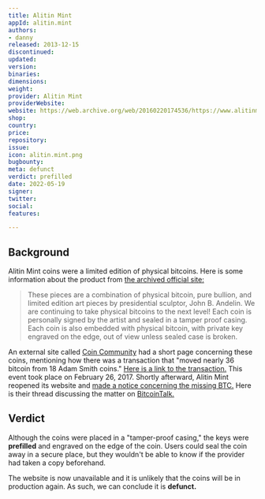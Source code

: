 ```yaml
---
title: Alitin Mint
appId: alitin.mint
authors:
- danny
released: 2013-12-15
discontinued: 
updated: 
version: 
binaries: 
dimensions: 
weight: 
provider: Alitin Mint
providerWebsite: 
website: https://web.archive.org/web/20160220174536/https://www.alitinmint.com/
shop: 
country: 
price: 
repository: 
issue: 
icon: alitin.mint.png
bugbounty: 
meta: defunct
verdict: prefilled
date: 2022-05-19
signer: 
twitter: 
social: 
features: 

---
```


## Background

Alitin Mint coins were a limited edition of physical bitcoins. Here is some information about the product from [the archived official site:](https://web.archive.org/web/20160220174536/https://www.alitinmint.com/)

> These pieces are a combination of physical bitcoin, pure bullion, and limited edition art pieces by presidential sculptor, John B. Andelin. We are continuing to take physical bitcoins to the next level! Each coin is personally signed by the artist and sealed in a tamper proof casing. Each coin is also embedded with physical bitcoin, with private key engraved on the edge, out of view unless sealed case is broken.

An external site called [Coin Community](https://wiki.coin.community/Alitin_Mint) had a short page concerning these coins, mentioning how there was a transaction that "moved nearly 36 bitcoin from 18 Adam Smith coins." [Here is a link to the transaction.](https://www.blockchain.com/btc/tx/71c46a6af0ff85f770f449bc2d2ee1aaa796fafbec4ad138f8fd06c3289011e2) This event took place on February 26, 2017. Shortly afterward, Alitin Mint reopened its website and [made a notice concerning the missing BTC.](https://web.archive.org/web/20170326152145/http://www.alitinmint.com/) Here is their thread discussing the matter on [BitcoinTalk.](https://bitcointalk.org/index.php?topic=1815933.0)

## Verdict

Although the coins were placed in a "tamper-proof casing," the keys were **prefilled** and engraved on the edge of the coin. Users could seal the coin away in a secure place, but they wouldn't be able to know if the provider had taken a copy beforehand.

The website is now unavailable and it is unlikely that the coins will be in production again. As such, we can conclude it is **defunct.**
